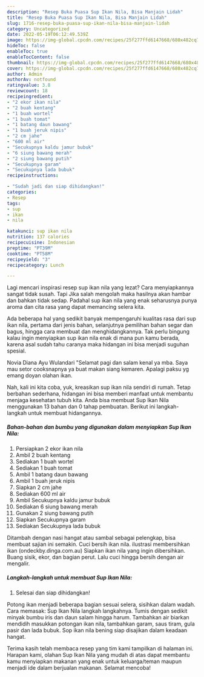 ```yaml
---
description: "Resep Buka Puasa Sup Ikan Nila, Bisa Manjain Lidah"
title: "Resep Buka Puasa Sup Ikan Nila, Bisa Manjain Lidah"
slug: 1716-resep-buka-puasa-sup-ikan-nila-bisa-manjain-lidah
category: Uncategorized
date: 2022-05-19T06:12:49.539Z
image: https://img-global.cpcdn.com/recipes/25f277ffd6147668/680x482cq70/sup-ikan-nila-foto-resep-utama.jpg
hideToc: false
enableToc: true
enableTocContent: false
thumbnail: https://img-global.cpcdn.com/recipes/25f277ffd6147668/680x482cq70/sup-ikan-nila-foto-resep-utama.jpg
cover: https://img-global.cpcdn.com/recipes/25f277ffd6147668/680x482cq70/sup-ikan-nila-foto-resep-utama.jpg
author: Admin
authorAv: notfound
ratingvalue: 3.8
reviewcount: 18
recipeingredient:
- "2 ekor ikan nila"
- "2 buah kentang"
- "1 buah wortel"
- "1 buah tomat"
- "1 batang daun bawang"
- "1 buah jeruk nipis"
- "2 cm jahe"
- "600 ml air"
- "Secukupnya kaldu jamur bubuk"
- "6 siung bawang merah"
- "2 siung bawang putih"
- "Secukupnya garam"
- "Secukupnya lada bubuk"
recipeinstructions:

- "Sudah jadi dan siap dihidangkan!"
categories:
- Resep
tags:
- sup
- ikan
- nila

katakunci: sup ikan nila 
nutrition: 137 calories
recipecuisine: Indonesian
preptime: "PT39M"
cooktime: "PT58M"
recipeyield: "3"
recipecategory: Lunch

---
```



Lagi mencari inspirasi resep sup ikan nila yang lezat? Cara menyiapkannya sangat tidak susah. Tapi Jika salah mengolah maka hasilnya akan hambar dan bahkan tidak sedap. Padahal sup ikan nila yang enak seharusnya punya aroma dan cita rasa yang dapat memancing selera kita.


Ada beberapa hal yang sedikit banyak mempengaruhi kualitas rasa dari sup ikan nila, pertama dari jenis bahan, selanjutnya pemilihan bahan segar dan bagus, hingga cara membuat dan menghidangkannya. Tak perlu bingung kalau ingin menyiapkan sup ikan nila enak di mana pun kamu berada, karena asal sudah tahu caranya maka hidangan ini bisa menjadi suguhan spesial.

Novia Diana Ayu Wulandari &#34;Selamat pagi dan salam kenal ya mba. Saya mau setor cooksnapnya ya buat makan siang kemaren. Apalagi paksu yg emang doyan olahan ikan.


Nah, kali ini kita coba, yuk, kreasikan sup ikan nila sendiri di rumah. Tetap berbahan sederhana, hidangan ini bisa memberi manfaat untuk membantu menjaga kesehatan tubuh kita. Anda bisa membuat Sup Ikan Nila menggunakan 13 bahan dan 0 tahap pembuatan. Berikut ini langkah-langkah untuk membuat hidangannya.

<!--inarticleads1-->

##### Bahan-bahan dan bumbu yang digunakan dalam menyiapkan Sup Ikan Nila:

1. Persiapkan 2 ekor ikan nila
1. Ambil 2 buah kentang
1. Sediakan 1 buah wortel
1. Sediakan 1 buah tomat
1. Ambil 1 batang daun bawang
1. Ambil 1 buah jeruk nipis
1. Siapkan 2 cm jahe
1. Sediakan 600 ml air
1. Ambil Secukupnya kaldu jamur bubuk
1. Sediakan 6 siung bawang merah
1. Gunakan 2 siung bawang putih
1. Siapkan Secukupnya garam
1. Sediakan Secukupnya lada bubuk


Ditambah dengan nasi hangat atau sambal sebagai pelengkap, bisa membuat sajian ini semakin. Cuci bersih ikan nila. ilustrasi membersihkan ikan (ondeckby.dinga.com.au) Siapkan ikan nila yang ingin dibersihkan. Buang sisik, ekor, dan bagian perut. Lalu cuci hingga bersih dengan air mengalir. 

<!--inarticleads2-->

##### Langkah-langkah untuk membuat Sup Ikan Nila:


1. Selesai dan siap dihidangkan!

Potong ikan menjadi beberapa bagian sesuai selera, sisihkan dalam wadah. Cara memasak: Sup Ikan Nila langkah langkahnya. Tumis dengan sedikit minyak bumbu iris dan daun salam hingga harum. Tambahkan air biarkan mendidih masukkan potongan ikan nila, tambahkan garam, saus tiram, gula pasir dan lada bubuk. Sop ikan nila bening siap disajikan dalam keadaan hangat. 

Terima kasih telah membaca resep yang tim kami tampilkan di halaman ini. Harapan kami, olahan Sup Ikan Nila yang mudah di atas dapat membantu kamu menyiapkan makanan yang enak untuk keluarga/teman maupun menjadi ide dalam berjualan makanan. Selamat mencoba!

